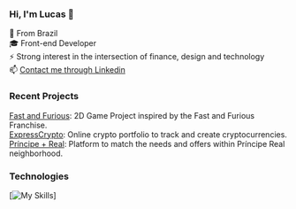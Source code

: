 ### Hi, I'm Lucas 👋

📍  From Brazil <br>
🎓 Front-end Developer <br>
⚡ Strong interest in the intersection of finance, design and technology <br>
📫 [Contact me through Linkedin](https://www.linkedin.com/in/telles-lucas/)

### Recent Projects

[Fast and Furious](https://lltelles.github.io/fast-and-furious-project/): 2D Game Project inspired by the Fast and Furious Franchise. <br>
[ExpressCrypto](https://vast-puce-sheep-cap.cyclic.app/home): Online crypto portfolio to track and create cryptocurrencies. <br>
[Príncipe + Real](https://dancing-pixie-0378c7.netlify.app/): Platform to match the needs and offers within Príncipe Real neighborhood.

### Technologies

[![My Skills](https://skillicons.dev/icons?i=js,html,css,react,mongodb,express,nodejs,bootstrap,materialui,git)]


